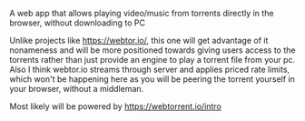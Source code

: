 A web app that allows playing video/music from torrents directly in the browser, without downloading to PC

Unlike projects like https://webtor.io/, this one will get advantage of it nonameness and will be more positioned towards giving users access to the torrents rather than just provide an engine to play a torrent file from your pc. Also I think webtor.io streams through server and applies priced rate limits, which won't be happening here as you will be peering the torrent yourself in your browser, without a middleman.

Most likely will be powered by https://webtorrent.io/intro
